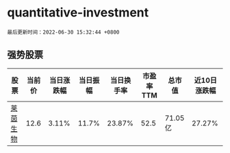 # quantitative-investment

`最后更新时间：2022-06-30 15:32:44 +0800`

## 强势股票

|股票|当前价|当日涨跌幅|当日振幅|当日换手率|市盈率TTM|总市值|近10日涨跌幅|
|----|----|----|----|----|----|----|----|
|[莱茵生物](https://xueqiu.com/S/SZ002166)|12.6|3.11%|11.7%|23.87%|52.5|71.05亿|27.27%|
